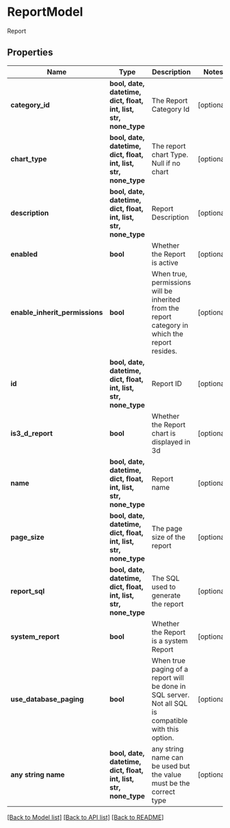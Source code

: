 # ReportModel

Report

## Properties
Name | Type | Description | Notes
------------ | ------------- | ------------- | -------------
**category_id** | **bool, date, datetime, dict, float, int, list, str, none_type** | The Report Category Id | [optional] 
**chart_type** | **bool, date, datetime, dict, float, int, list, str, none_type** | The report chart Type.  Null if no chart | [optional] 
**description** | **bool, date, datetime, dict, float, int, list, str, none_type** | Report Description | [optional] 
**enabled** | **bool** | Whether the Report is active | [optional] 
**enable_inherit_permissions** | **bool** | When true, permissions will be inherited from the report category in which the report resides. | [optional] 
**id** | **bool, date, datetime, dict, float, int, list, str, none_type** | Report ID | [optional] 
**is3_d_report** | **bool** | Whether the Report chart is displayed in 3d | [optional] 
**name** | **bool, date, datetime, dict, float, int, list, str, none_type** | Report name | [optional] 
**page_size** | **bool, date, datetime, dict, float, int, list, str, none_type** | The page size of the report | [optional] 
**report_sql** | **bool, date, datetime, dict, float, int, list, str, none_type** | The SQL used to generate the report | [optional] 
**system_report** | **bool** | Whether the Report is a system Report | [optional] 
**use_database_paging** | **bool** | When true paging of a report will be done in SQL server.  Not all SQL is compatible with this option. | [optional] 
**any string name** | **bool, date, datetime, dict, float, int, list, str, none_type** | any string name can be used but the value must be the correct type | [optional]

[[Back to Model list]](../README.md#documentation-for-models) [[Back to API list]](../README.md#documentation-for-api-endpoints) [[Back to README]](../README.md)


